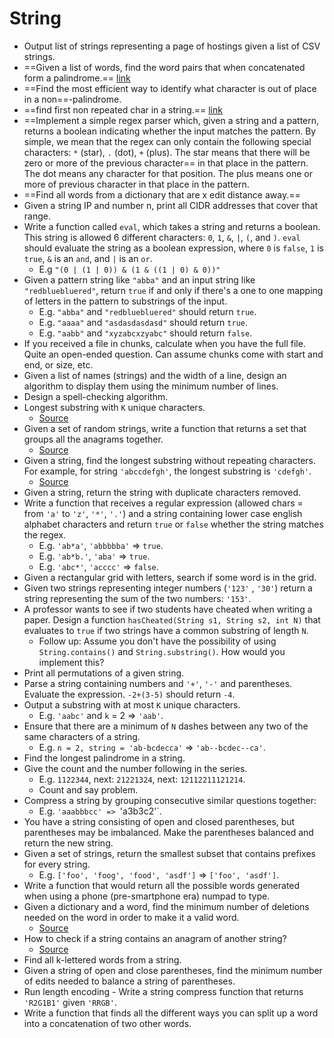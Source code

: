 String
==

- Output list of strings representing a page of hostings given a list of CSV strings.
- ==Given a list of words, find the word pairs that when concatenated form a palindrome.== [link](https://leetcode.com/problems/palindrome-pairs/discuss/175036/Java-Trie-solution-with-clean-code-and-comments) 
- ==Find the most efficient way to identify what character is out of place in a non==-palindrome.
- ==find first non repeated char in a string.== [link](https://www.geeksforgeeks.org/given-a-string-find-its-first-non-repeating-character/) 
- ==Implement a simple regex parser which, given a string and a pattern, returns a boolean indicating whether the input matches the pattern. By simple, we mean that the regex can only contain the following special characters: `*` (star), `.` (dot), `+` (plus). The star means that there will be zero or more of the previous character== in that place in the pattern. The dot means any character for that position. The plus means one or more of previous character in that place in the pattern.
- ==Find all words from a dictionary that are x edit distance away.==
- Given a string IP and number n, print all CIDR addresses that cover that range.
- Write a function called `eval`, which takes a string and returns a boolean. This string is allowed 6 different characters: `0`, `1`, `&`, `|`, `(`, and `)`. `eval` should evaluate the string as a boolean expression, where `0` is `false`, `1` is `true`, `&` is an `and`, and `|` is an `or`.
  - E.g `"(0 | (1 | 0)) & (1 & ((1 | 0) & 0))"`
- Given a pattern string like `"abba"` and an input string like `"redbluebluered"`, return `true` if and only if there's a one to one mapping of letters in the pattern to substrings of the input.
  - E.g. `"abba"` and `"redbluebluered"` should return `true`.
  - E.g. `"aaaa"` and `"asdasdasdasd"` should return `true`.
  - E.g. `"aabb"` and `"xyzabcxzyabc"` should return `false`.
- If you received a file in chunks, calculate when you have the full file. Quite an open-ended question. Can assume chunks come with start and end, or size, etc.
- Given a list of names (strings) and the width of a line, design an algorithm to display them using the minimum number of lines.
- Design a spell-checking algorithm.
- Longest substring with `K` unique characters.
  - [Source](http://blog.gainlo.co/index.php/2016/04/12/find-the-longest-substring-with-k-unique-characters/)
- Given a set of random strings, write a function that returns a set that groups all the anagrams together.
  - [Source](http://blog.gainlo.co/index.php/2016/05/06/group-anagrams/)
- Given a string, find the longest substring without repeating characters. For example, for string `'abccdefgh'`, the longest substring is `'cdefgh'`.
  - [Source](http://blog.gainlo.co/index.php/2016/10/07/facebook-interview-longest-substring-without-repeating-characters/)
- Given a string, return the string with duplicate characters removed.
- Write a function that receives a regular expression (allowed chars = from `'a'` to `'z'`, `'*'`, `'.'`) and a string containing lower case english alphabet characters and return `true` or `false` whether the string matches the regex.
  - E.g. `'ab*a'`, `'abbbbba'` => `true`.
  - E.g. `'ab*b.'`, `'aba'` => `true`.
  - E.g. `'abc*'`, `'acccc'` => `false`.
- Given a rectangular grid with letters, search if some word is in the grid.
- Given two strings representing integer numbers (`'123'` , `'30'`) return a string representing the sum of the two numbers: `'153'`.
- A professor wants to see if two students have cheated when writing a paper. Design a function `hasCheated(String s1, String s2, int N)` that evaluates to `true` if two strings have a common substring of length `N`.
  - Follow up: Assume you don't have the possibility of using `String.contains()` and `String.substring()`. How would you implement this?
- Print all permutations of a given string.
- Parse a string containing numbers and `'+'`, `'-'` and parentheses. Evaluate the expression. `-2+(3-5)` should return `-4`.
- Output a substring with at most `K` unique characters.
  - E.g. `'aabc'` and `k` = 2 => `'aab'`.
- Ensure that there are a minimum of `N` dashes between any two of the same characters of a string.
  - E.g. `n = 2, string = 'ab-bcdecca'` => `'ab--bcdec--ca'`.
- Find the longest palindrome in a string.
- Give the count and the number following in the series.
  - E.g. `1122344`, next: `21221324`, next: `12112211121214`.
  - Count and say problem.
- Compress a string by grouping consecutive similar questions together:
  - E.g. `'aaabbbcc' => `'a3b3c2'`.
- You have a string consisting of open and closed parentheses, but parentheses may be imbalanced. Make the parentheses balanced and return the new string.
- Given a set of strings, return the smallest subset that contains prefixes for every string.
  - E.g. `['foo', 'foog', 'food', 'asdf']` => `['foo', 'asdf']`.
- Write a function that would return all the possible words generated when using a phone (pre-smartphone era) numpad to type.
- Given a dictionary and a word, find the minimum number of deletions needed on the word in order to make it a valid word.
  - [Source](http://blog.gainlo.co/index.php/2016/04/29/minimum-number-of-deletions-of-a-string/)
- How to check if a string contains an anagram of another string?
  - [Source](http://blog.gainlo.co/index.php/2016/04/08/if-a-string-contains-an-anagram-of-another-string/)
- Find all k-lettered words from a string.
- Given a string of open and close parentheses, find the minimum number of edits needed to balance a string of parentheses.
- Run length encoding - Write a string compress function that returns `'R2G1B1'` given `'RRGB'`.
- Write a function that finds all the different ways you can split up a word into a concatenation of two other words.
